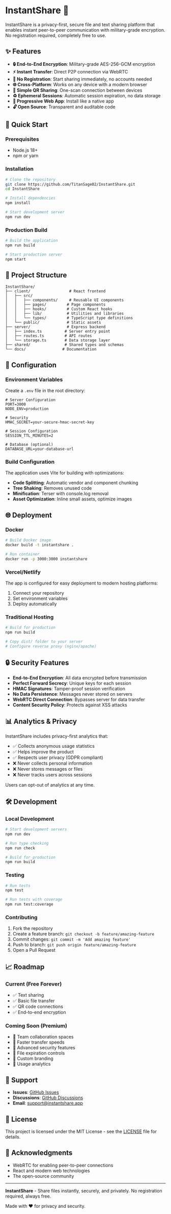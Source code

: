 # InstantShare 🚀

InstantShare is a privacy-first, secure file and text sharing platform that enables instant peer-to-peer communication with military-grade encryption. No registration required, completely free to use.

## ✨ Features

- **🔒 End-to-End Encryption**: Military-grade AES-256-GCM encryption
- **⚡ Instant Transfer**: Direct P2P connection via WebRTC
- **🚫 No Registration**: Start sharing immediately, no accounts needed
- **🌐 Cross-Platform**: Works on any device with a modern browser
- **🎯 Simple QR Sharing**: One-scan connection between devices
- **♻️ Ephemeral Sessions**: Automatic session expiration, no data storage
- **📱 Progressive Web App**: Install like a native app
- **🔓 Open Source**: Transparent and auditable code

## 🚀 Quick Start

### Prerequisites

- Node.js 18+ 
- npm or yarn

### Installation

```bash
# Clone the repository
git clone https://github.com/TitanSage02/InstantShare.git
cd InstantShare

# Install dependencies
npm install

# Start development server
npm run dev
```

### Production Build

```bash
# Build the application
npm run build

# Start production server
npm start
```

## 📁 Project Structure

```
InstantShare/
├── client/                 # React frontend
│   ├── src/
│   │   ├── components/     # Reusable UI components
│   │   ├── pages/         # Page components
│   │   ├── hooks/         # Custom React hooks
│   │   ├── lib/           # Utilities and libraries
│   │   └── types/         # TypeScript type definitions
│   └── public/            # Static assets
├── server/                # Express backend
│   ├── index.ts          # Server entry point
│   ├── routes.ts         # API routes
│   └── storage.ts        # Data storage layer
├── shared/               # Shared types and schemas
└── docs/                # Documentation
```

## 🔧 Configuration

### Environment Variables

Create a `.env` file in the root directory:

```env
# Server Configuration
PORT=3000
NODE_ENV=production

# Security
HMAC_SECRET=your-secure-hmac-secret-key

# Session Configuration
SESSION_TTL_MINUTES=2

# Database (optional)
DATABASE_URL=your-database-url
```

### Build Configuration

The application uses Vite for building with optimizations:

- **Code Splitting**: Automatic vendor and component chunking
- **Tree Shaking**: Removes unused code
- **Minification**: Terser with console.log removal
- **Asset Optimization**: Inline small assets, optimize images

## 🌐 Deployment

### Docker

```bash
# Build Docker image
docker build -t instantshare .

# Run container
docker run -p 3000:3000 instantshare
```

### Vercel/Netlify

The app is configured for easy deployment to modern hosting platforms:

1. Connect your repository
2. Set environment variables
3. Deploy automatically

### Traditional Hosting

```bash
# Build for production
npm run build

# Copy dist/ folder to your server
# Configure reverse proxy (nginx/apache)
```

## 🔒 Security Features

- **End-to-End Encryption**: All data encrypted before transmission
- **Perfect Forward Secrecy**: Unique keys for each session
- **HMAC Signatures**: Tamper-proof session verification  
- **No Data Persistence**: Messages never stored on servers
- **WebRTC Direct Connection**: Bypasses server for data transfer
- **Content Security Policy**: Protects against XSS attacks

## 📊 Analytics & Privacy

InstantShare includes privacy-first analytics that:

- ✅ Collects anonymous usage statistics
- ✅ Helps improve the product
- ✅ Respects user privacy (GDPR compliant)
- ❌ Never collects personal information
- ❌ Never stores messages or files
- ❌ Never tracks users across sessions

Users can opt-out of analytics at any time.

## 🛠 Development

### Local Development

```bash
# Start development servers
npm run dev

# Run type checking
npm run check

# Build for production
npm run build
```

### Testing

```bash
# Run tests
npm test

# Run tests with coverage
npm run test:coverage
```

### Contributing

1. Fork the repository
2. Create a feature branch: `git checkout -b feature/amazing-feature`
3. Commit changes: `git commit -m 'Add amazing feature'`
4. Push to branch: `git push origin feature/amazing-feature`
5. Open a Pull Request

## 📈 Roadmap

### Current (Free Forever)
- ✅ Text sharing
- ✅ Basic file transfer
- ✅ QR code connections
- ✅ End-to-end encryption

### Coming Soon (Premium)
- 🔄 Team collaboration spaces
- 🔄 Faster transfer speeds
- 🔄 Advanced security features
- 🔄 File expiration controls
- 🔄 Custom branding
- 🔄 Usage analytics

## 🤝 Support

- **Issues**: [GitHub Issues](https://github.com/TitanSage02/InstantShare/issues)
- **Discussions**: [GitHub Discussions](https://github.com/TitanSage02/InstantShare/discussions)
- **Email**: support@instantshare.app

## 📄 License

This project is licensed under the MIT License - see the [LICENSE](LICENSE) file for details.

## 🙏 Acknowledgments

- WebRTC for enabling peer-to-peer connections
- React and modern web technologies
- The open-source community

---

**InstantShare** - Share files instantly, securely, and privately. No registration required, always free.

Made with ❤️ for privacy and security.

